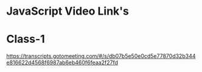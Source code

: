 # JavaScript Video Link's

# Class-1
https://transcripts.gotomeeting.com/#/s/db07b5e50e0cd5e77870d32b344e816622d4568f6987ab6eb460f6feaa2f27fd







